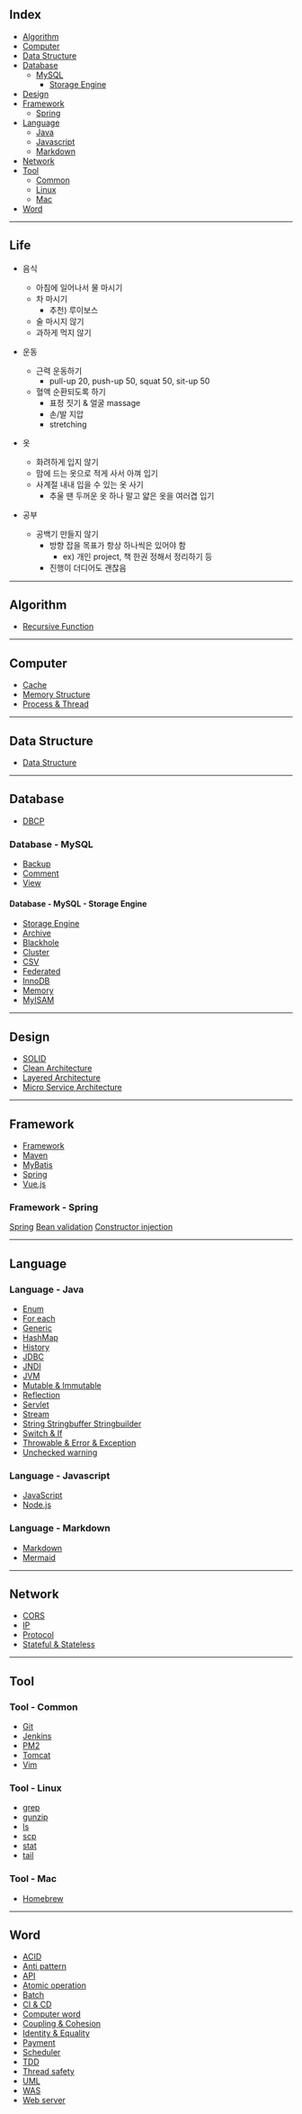 ## Index

- [Algorithm](#algorithm)
- [Computer](#computer)
- [Data Structure](#data-structure)
- [Database](#database)
    - [MySQL](#database---mysql)
        - [Storage Engine](#database---mysql---storage-engine)
- [Design](#design)
- [Framework](#framework)
    - [Spring](#framework---spring)
- [Language](#language)
    - [Java](#language---java)
    - [Javascript](#language---javascript)
    - [Markdown](#language---markdown)
- [Network](#network)
- [Tool](#tool)
    - [Common](#tool---common)
    - [Linux](#tool---linux)
    - [Mac](#tool---mac)
- [Word](#word)

---

## Life

- 음식
    - 아침에 일어나서 물 마시기
    - 차 마시기
        - 추천) 루이보스
    - 술 마시지 않기
    - 과하게 먹지 않기

- 운동
    - 근력 운동하기
        - pull-up 20, push-up 50, squat 50, sit-up 50
    - 혈액 순환되도록 하기
        - 표정 짓기 & 얼굴 massage
        - 손/발 지압
        - stretching

- 옷
    - 화려하게 입지 않기
    - 맘에 드는 옷으로 적게 사서 아껴 입기
    - 사계절 내내 입을 수 있는 옷 사기
        - 추울 땐 두꺼운 옷 하나 말고 얇은 옷을 여러겹 입기

- 공부
    - 공백기 만들지 않기
        - 방향 잡을 목표가 항상 하나씩은 있어야 함
            - ex) 개인 project, 책 한권 정해서 정리하기 등
        - 진행이 더디어도 괜찮음

---

## Algorithm

- [Recursive Function](./algorithm/recursive-function.md)

---

## Computer

- [Cache](./computer/cache.md)
- [Memory Structure](./computer/memory-structure.md)
- [Process & Thread](./computer/process-thread.md)

---

## Data Structure

- [Data Structure](./data-structure/data-structure.md)

---

## Database

- [DBCP](./database/dbcp.md)

### Database - MySQL

- [Backup](./database/mysql/backup.md)
- [Comment](./database/mysql/comment.md)
- [View](./database/mysql/view.md)

#### Database - MySQL - Storage Engine

- [Storage Engine](./database/mysql/storage-engine/storage-engine.md)
- [Archive](./database/mysql/storage-engine/archive.md)
- [Blackhole](./database/mysql/storage-engine/blackhole.md)
- [Cluster](./database/mysql/storage-engine/cluster.md)
- [CSV](./database/mysql/storage-engine/csv.md)
- [Federated](./database/mysql/storage-engine/federated.md)
- [InnoDB](./database/mysql/storage-engine/inno-db.md)
- [Memory](./database/mysql/storage-engine/memory.md)
- [MyISAM](./database/mysql/storage-engine/my-isam.md)

---

## Design

- [SOLID](./design/solid.md)
- [Clean Architecture](./design/clean-architecture.md)
- [Layered Architecture](./design/layered-architecture.md)
- [Micro Service Architecture](./design/micro-service-architecture.md)

---

## Framework

- [Framework](./framework/framework.md)
- [Maven](./framework/maven.md)
- [MyBatis](./framework/mybatis.md)
- [Spring](./framework/spring.md)
- [Vue.js](./framework/vue-js.md)

### Framework - Spring

[Spring](./spring/spring.md)
[Bean validation](./spring/bean-validation.md)
[Constructor injection](./spring/constructor-injection.md)

---

## Language

### Language - Java

- [Enum](./language/java/enum.md)
- [For each](./language/java/for-each.md)
- [Generic](./language/java/generic.md)
- [HashMap](./language/java/hashmap.md)
- [History](./language/java/history.md)
- [JDBC](./language/java/jdbc.md)
- [JNDI](./language/java/jndi.md)
- [JVM](./language/java/jvm.md)
- [Mutable & Immutable](./language/java/mutable-immutable.md)
- [Reflection](./language/java/reflection.md)
- [Servlet](./language/java/servlet.md)
- [Stream](./language/java/stream.md)
- [String Stringbuffer Stringbuilder](./language/java/string-stringbuffer-stringbuilder.md)
- [Switch & If](./language/java/switch-if.md)
- [Throwable & Error & Exception](./language/java/throwable-error-exception.md)
- [Unchecked warning](./language/java/unchecked-warning.md)

### Language - Javascript

- [JavaScript](./language/javascript/javascript.md)
- [Node.js](./language/javascript/node-js.md)

### Language - Markdown

- [Markdown](./language/markdown/markdown.md)
- [Mermaid](./language/markdown/mermaid.md)

---

## Network

- [CORS](./network/cors.md)
- [IP](./network/ip.md)
- [Protocol](./network/protocol.md)
- [Stateful & Stateless](./network/stateful-stateless.md)

---

## Tool

### Tool - Common

- [Git](./tool/common/git.md)
- [Jenkins](./tool/common/jenkins.md)
- [PM2](./tool/common/pm2.md)
- [Tomcat](./tool/common/tomcat.md)
- [Vim](./tool/common/vim.md)

### Tool - Linux

- [grep](./tool/linux/grep.md)
- [gunzip](./tool/linux/gunzip.md)
- [ls](./tool/linux/ls.md)
- [scp](./tool/linux/scp.md)
- [stat](./tool/linux/stat.md)
- [tail](./tool/linux/tail.md)

### Tool - Mac

- [Homebrew](./tool/mac/homebrew.md)

---

## Word

- [ACID](./word/acid.md)
- [Anti pattern](./word/anti-pattern.md)
- [API](./word/api.md)
- [Atomic operation](./word/atomic-operation.md)
- [Batch](./word/batch.md)
- [CI & CD](./word/ci-cd.md)
- [Computer word](./word/computer-word.md)
- [Coupling & Cohesion](./word/coupling-cohesion.md)
- [Identity & Equality](./word/identity-equality.md)
- [Payment](./word/payment.md)
- [Scheduler](./word/scheduler.md)
- [TDD](./word/tdd.md)
- [Thread safety](./word/thread-safety.md)
- [UML](./word/uml.md)
- [WAS](./word/was.md)
- [Web server](./word/web-server.md)
